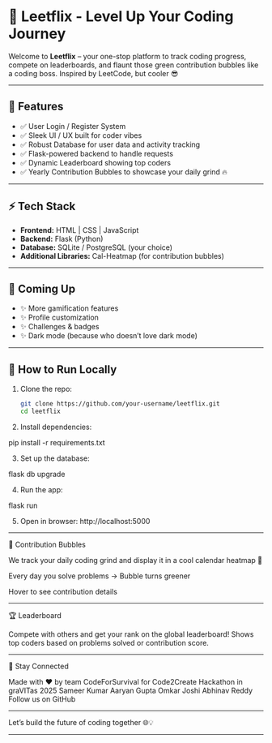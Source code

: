 # 🚀 Leetflix - Level Up Your Coding Journey

Welcome to **Leetflix** – your one-stop platform to track coding progress, compete on leaderboards, and flaunt those green contribution bubbles like a coding boss. Inspired by LeetCode, but cooler 😎

---

## 🌟 Features

- ✅ User Login / Register System  
- ✅ Sleek UI / UX built for coder vibes  
- ✅ Robust Database for user data and activity tracking  
- ✅ Flask-powered backend to handle requests  
- ✅ Dynamic Leaderboard showing top coders  
- ✅ Yearly Contribution Bubbles to showcase your daily grind 🔥

---

## ⚡ Tech Stack

- **Frontend:** HTML | CSS | JavaScript  
- **Backend:** Flask (Python)  
- **Database:** SQLite / PostgreSQL (your choice)  
- **Additional Libraries:** Cal-Heatmap (for contribution bubbles)

---

## 🚧 Coming Up

- ✨ More gamification features  
- ✨ Profile customization  
- ✨ Challenges & badges  
- ✨ Dark mode (because who doesn’t love dark mode)

---

## 🚀 How to Run Locally

1. Clone the repo:  
   ```bash
   git clone https://github.com/your-username/leetflix.git
   cd leetflix

2. Install dependencies:

pip install -r requirements.txt


3. Set up the database:

flask db upgrade


4. Run the app:

flask run


5. Open in browser:
http://localhost:5000




---

🎯 Contribution Bubbles

We track your daily coding grind and display it in a cool calendar heatmap 💚

Every day you solve problems → Bubble turns greener

Hover to see contribution details



---

🏆 Leaderboard

Compete with others and get your rank on the global leaderboard!
Shows top coders based on problems solved or contribution score.


---

👋 Stay Connected

Made with ❤️ by team CodeForSurvival for Code2Create Hackathon in graVITas 2025
Sameer Kumar
Aaryan Gupta
Omkar Joshi
Abhinav Reddy
Follow us on GitHub


---

Let’s build the future of coding together 🌐💡

---


